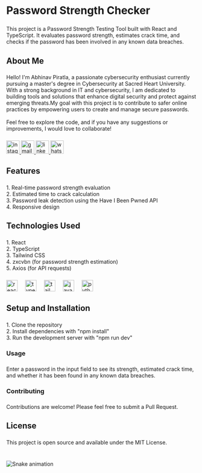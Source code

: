 <h1 align="left">Password Strength Checker</h1>

###

<p align="left">This project is a Password Strength Testing Tool built with React and TypeScript. It evaluates password strength, estimates crack time, and checks if the password has been involved in any known data breaches.</p>

###

<h2 align="left">About Me</h2>

###

<p align="left">Hello! I'm Abhinav Piratla, a passionate cybersecurity enthusiast currently pursuing a master's degree in Cybersecurity at Sacred Heart University. With a strong background in IT and cybersecurity, I am dedicated to building tools and solutions that enhance digital security and protect against emerging threats.My goal with this project is to contribute to safer online practices by empowering users to create and manage secure passwords.<br><br>Feel free to explore the code, and if you have any suggestions or improvements, I would love to collaborate!</p>

###

<div align="left">
  <a href="https://www.instagram.com/abhinav_piratla" target="_blank">
    <img src="https://img.shields.io/static/v1?message=Instagram&logo=instagram&label=&color=E4405F&logoColor=white&labelColor=&style=for-the-badge" height="35" alt="instagram logo"  />
  </a>
  <a href="piratla.abhinav1@gmail.com" target="_blank">
    <img src="https://img.shields.io/static/v1?message=Gmail&logo=gmail&label=&color=D14836&logoColor=white&labelColor=&style=for-the-badge" height="35" alt="gmail logo"  />
  </a>
  <a href="www.linkedin.com/in/abhinav-piratla" target="_blank">
    <img src="https://img.shields.io/static/v1?message=LinkedIn&logo=linkedin&label=&color=0077B5&logoColor=white&labelColor=&style=for-the-badge" height="35" alt="linkedin logo"  />
  </a>
  <a href="https://wa.me/12032909590" target="_blank">
    <img src="https://img.shields.io/static/v1?message=Whatsapp&logo=whatsapp&label=&color=25D366&logoColor=white&labelColor=&style=for-the-badge" height="35" alt="whatsapp logo"  />
  </a>
</div>

###

<h2 align="left">Features</h2>

###

<p align="left">1. Real-time password strength evaluation<br>2. Estimated time to crack calculation<br>3. Password leak detection using the Have I Been Pwned API<br>4. Responsive design</p>

###

<h2 align="left">Technologies Used</h2>

###

<p align="left">1. React<br>2. TypeScript<br>3. Tailwind CSS<br>4. zxcvbn (for password strength estimation)<br>5. Axios (for API requests)</p>

###

<div align="left">
  <img src="https://cdn.jsdelivr.net/gh/devicons/devicon/icons/react/react-original.svg" height="30" alt="react logo"  />
  <img width="12" />
  <img src="https://cdn.jsdelivr.net/gh/devicons/devicon/icons/typescript/typescript-original.svg" height="30" alt="typescript logo"  />
  <img width="12" />
  <img src="https://cdn.simpleicons.org/tailwindcss/06B6D4" height="30" alt="tailwindcss logo"  />
  <img width="12" />
  <img src="https://cdn.jsdelivr.net/gh/devicons/devicon/icons/javascript/javascript-original.svg" height="30" alt="javascript logo"  />
  <img width="12" />
  <img src="https://cdn.jsdelivr.net/gh/devicons/devicon/icons/python/python-original.svg" height="30" alt="python logo"  />
</div>

###

<h2 align="left">Setup and Installation</h2>

###

<p align="left">1. Clone the repository<br>2. Install dependencies with "npm install"<br>3. Run the development server with "npm run dev"</p>

###

<h3 align="left">Usage</h3>

###

<p align="left">Enter a password in the input field to see its strength, estimated crack time, and whether it has been found in any known data breaches.</p>

###

<h3 align="left">Contributing</h3>

###

<p align="left">Contributions are welcome! Please feel free to submit a Pull Request.</p>

###

<h2 align="left">License</h2>

###

<p align="left">This project is open source and available under the MIT License.</p>

###

<br clear="both">

<img src="https://raw.githubusercontent.com/abhinav9558/abhinav9558/output/snake.svg" alt="Snake animation" />

###
